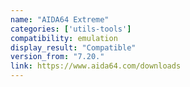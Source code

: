```yaml
---
name: "AIDA64 Extreme"
categories: ['utils-tools']
compatibility: emulation
display_result: "Compatible"
version_from: "7.20."
link: https://www.aida64.com/downloads
---
```


